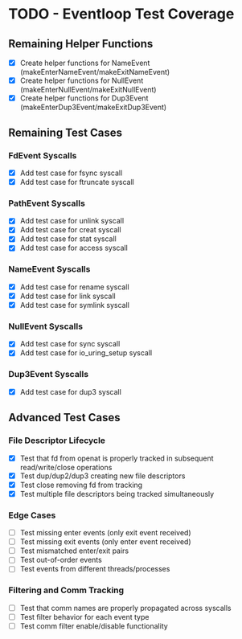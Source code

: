 # TODO - Eventloop Test Coverage

## Remaining Helper Functions
- [x] Create helper functions for NameEvent (makeEnterNameEvent/makeExitNameEvent)
- [x] Create helper functions for NullEvent (makeEnterNullEvent/makeExitNullEvent)  
- [x] Create helper functions for Dup3Event (makeEnterDup3Event/makeExitDup3Event)

## Remaining Test Cases

### FdEvent Syscalls
- [x] Add test case for fsync syscall
- [x] Add test case for ftruncate syscall

### PathEvent Syscalls  
- [x] Add test case for unlink syscall
- [x] Add test case for creat syscall
- [x] Add test case for stat syscall
- [x] Add test case for access syscall

### NameEvent Syscalls
- [x] Add test case for rename syscall
- [x] Add test case for link syscall
- [x] Add test case for symlink syscall

### NullEvent Syscalls
- [x] Add test case for sync syscall
- [x] Add test case for io_uring_setup syscall

### Dup3Event Syscalls
- [x] Add test case for dup3 syscall

## Advanced Test Cases

### File Descriptor Lifecycle
- [x] Test that fd from openat is properly tracked in subsequent read/write/close operations
- [x] Test dup/dup2/dup3 creating new file descriptors
- [x] Test close removing fd from tracking
- [x] Test multiple file descriptors being tracked simultaneously

### Edge Cases
- [ ] Test missing enter events (only exit event received)
- [ ] Test missing exit events (only enter event received)
- [ ] Test mismatched enter/exit pairs
- [ ] Test out-of-order events
- [ ] Test events from different threads/processes

### Filtering and Comm Tracking
- [ ] Test that comm names are properly propagated across syscalls
- [ ] Test filter behavior for each event type
- [ ] Test comm filter enable/disable functionality